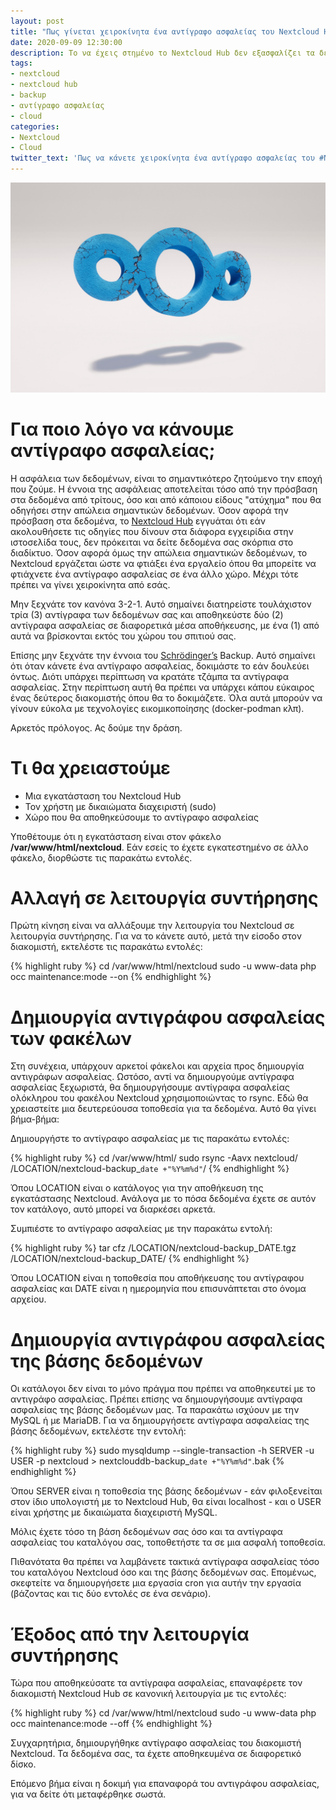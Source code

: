 ```yaml
---
layout: post
title: "Πως γίνεται χειροκίνητα ένα αντίγραφο ασφαλείας του Nextcloud Hub"
date: 2020-09-09 12:30:00
description: Το να έχεις στημένο το Nextcloud Hub δεν εξασφαλίζει τα δεδομένα σου. Αποθήκευσέ τα σε ένα μέρος ακόμα για σιγουριά.
tags:
- nextcloud
- nextcloud hub
- backup
- αντίγραφο ασφαλείας
- cloud
categories:
- Nextcloud
- Cloud
twitter_text: 'Πως να κάνετε χειροκίνητα ένα αντίγραφο ασφαλείας του #Nextcloud'
---
```


![Nextcloud Logo 3D](/post_images/nextcloud/Nextcloud_3D.jpg "Awesome Nextcloud")

# Για ποιο λόγο να κάνουμε αντίγραφο ασφαλείας;

Η ασφάλεια των δεδομένων, είναι το σημαντικότερο ζητούμενο την εποχή που ζούμε. Η έννοια της ασφάλειας αποτελείται τόσο από την πρόσβαση στα δεδομένα από τρίτους, όσο και από κάποιου είδους "ατύχημα" που θα οδηγήσει στην απώλεια σημαντικών δεδομένων. Όσον αφορά την πρόσβαση στα δεδομένα, το [Nextcloud Hub](https://eiosifidis.blogspot.com/search/label/nextcloud) εγγυάται ότι εάν ακολουθήσετε τις οδηγίες που δίνουν στα διάφορα εγχειρίδια στην ιστοσελίδα τους, δεν πρόκειται να δείτε δεδομένα σας σκόρπια στο διαδίκτυο. Όσον αφορά όμως την απώλεια σημαντικών δεδομένων, το Nextcloud εργάζεται ώστε να φτιάξει ένα εργαλείο όπου θα μπορείτε να φτιάχνετε ένα αντίγραφο ασφαλείας σε ένα άλλο χώρο. Μέχρι τότε πρέπει να γίνει χειροκίνητα από εσάς.

Μην ξεχνάτε τον κανόνα 3-2-1. Αυτό σημαίνει διατηρείστε τουλάχιστον τρία (3) αντίγραφα των δεδομένων σας και αποθηκεύστε δύο (2) αντίγραφα ασφαλείας σε διαφορετικά μέσα αποθήκευσης, με ένα (1) από αυτά να βρίσκονται εκτός του χώρου του σπιτιού σας.<br />

Επίσης μην ξεχνάτε την έννοια του [Schrödinger’s](https://el.wikipedia.org/wiki/%CE%88%CF%81%CE%B2%CE%B9%CE%BD_%CE%A3%CF%81%CE%AD%CE%BD%CF%84%CE%B9%CE%BD%CE%B3%CE%BA%CE%B5%CF%81) Backup. Αυτό σημαίνει ότι όταν κάνετε ένα αντίγραφο ασφαλείας, δοκιμάστε το εάν δουλεύει όντως. Διότι υπάρχει περίπτωση να κρατάτε τζάμπα τα αντίγραφα ασφαλείας. Στην περίπτωση αυτή θα πρέπει να υπάρχει κάπου εύκαιρος ένας δεύτερος διακομιστής όπου θα το δοκιμάζετε. Όλα αυτά μπορούν να γίνουν εύκολα με τεχνολογίες εικομικοποίησης (docker-podman κλπ).

Αρκετός πρόλογος. Ας δούμε την δράση.

# Τι θα χρειαστούμε

* Μια εγκατάσταση του Nextcloud Hub
* Τον χρήστη με δικαιώματα διαχειριστή (sudo)
* Χώρο που θα αποθηκεύσουμε το αντίγραφο ασφαλείας

Υποθέτουμε ότι η εγκατάσταση είναι στον φάκελο **/var/www/html/nextcloud**. Εάν εσείς το έχετε εγκατεστημένο σε άλλο φάκελο, διορθώστε τις παρακάτω εντολές.

# Αλλαγή σε λειτουργία συντήρησης

Πρώτη κίνηση είναι να αλλάξουμε την λειτουργία του Nextcloud σε λειτουργία συντήρησης. Για να το κάνετε αυτό, μετά την είσοδο στον διακομιστή, εκτελέστε τις παρακάτω εντολές:

{% highlight ruby %}
  cd /var/www/html/nextcloud
  sudo -u www-data php occ maintenance:mode --on
{% endhighlight %}

# Δημιουργία αντιγράφου ασφαλείας των φακέλων

Στη συνέχεια, υπάρχουν αρκετοί φάκελοι και αρχεία προς δημιουργία αντιγράφων ασφαλείας. Ωστόσο, αντί να δημιουργούμε αντίγραφα ασφαλείας ξεχωριστά, θα δημιουργήσουμε αντίγραφα ασφαλείας ολόκληρου του φακέλου Nextcloud χρησιμοποιώντας το rsync. Εδώ θα χρειαστείτε μια δευτερεύουσα τοποθεσία για τα δεδομένα. Αυτό θα γίνει βήμα-βήμα:

Δημιουργήστε το αντίγραφο ασφαλείας με τις παρακάτω εντολές:

{% highlight ruby %}
cd /var/www/html/
sudo rsync -Aavx nextcloud/ /LOCATION/nextcloud-backup_`date +"%Y%m%d"`/
{% endhighlight %}

Όπου LOCATION είναι ο κατάλογος για την αποθήκευση της εγκατάστασης Nextcloud. Ανάλογα με το πόσα δεδομένα έχετε σε αυτόν τον κατάλογο, αυτό μπορεί να διαρκέσει αρκετά.

Συμπιέστε το αντίγραφο ασφαλείας με την παρακάτω εντολή:

{% highlight ruby %}
tar cfz /LOCATION/nextcloud-backup_DATE.tgz /LOCATION/nextcloud-backup_DATE/
{% endhighlight %}

Όπου LOCATION είναι η τοποθεσία που αποθήκευσης του αντίγραφου ασφαλείας και DATE είναι η ημερομηνία που επισυνάπτεται στο όνομα αρχείου.

# Δημιουργία αντιγράφου ασφαλείας της βάσης δεδομένων

Οι κατάλογοι δεν είναι το μόνο πράγμα που πρέπει να αποθηκευτεί με το αντιγράφο ασφαλείας. Πρέπει επίσης να δημιουργήσουμε αντίγραφα ασφαλείας της βάσης δεδομένων μας. Τα παρακάτω ισχύουν με την MySQL ή με MariaDB. Για να δημιουργήσετε αντίγραφα ασφαλείας της βάσης δεδομένων, εκτελέστε την εντολή:

{% highlight ruby %}
sudo mysqldump --single-transaction -h SERVER -u USER -p nextcloud > nextclouddb-backup_`date +"%Y%m%d"`.bak
{% endhighlight %}

Όπου SERVER είναι η τοποθεσία της βάσης δεδομένων - εάν φιλοξενείται στον ίδιο υπολογιστή με το Nextcloud Hub, θα είναι localhost - και ο USER είναι χρήστης με δικαιώματα διαχειριστή MySQL.

Μόλις έχετε τόσο τη βάση δεδομένων σας όσο και τα αντίγραφα ασφαλείας του καταλόγου σας, τοποθετήστε τα σε μια ασφαλή τοποθεσία.

Πιθανότατα θα πρέπει να λαμβάνετε τακτικά αντίγραφα ασφαλείας τόσο του καταλόγου Nextcloud όσο και της βάσης δεδομένων σας. Επομένως, σκεφτείτε να δημιουργήσετε μια εργασία cron για αυτήν την εργασία (βάζοντας και τις δύο εντολές σε ένα σενάριο).

# Έξοδος από την λειτουργία συντήρησης

Τώρα που αποθηκεύσατε τα αντίγραφα ασφαλείας, επαναφέρετε τον διακομιστή Nextcloud Hub σε κανονική λειτουργία με τις εντολές:

{% highlight ruby %}
cd /var/www/html/nextcloud
sudo -u www-data php occ maintenance:mode --off
{% endhighlight %}

Συγχαρητήρια, δημιουργήθηκε αντίγραφο ασφαλείας του διακομιστή Nextcloud. Τα δεδομένα σας, τα έχετε αποθηκευμένα σε διαφορετικό δίσκο.

Επόμενο βήμα είναι η δοκιμή για επαναφορά του αντιγράφου ασφαλείας, για να δείτε ότι μεταφέρθηκε σωστά.

